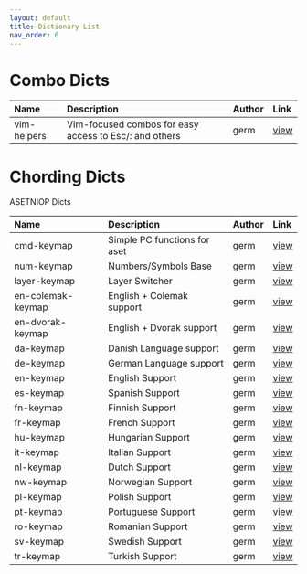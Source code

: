 ```yaml
---
layout: default
title: Dictionary List
nav_order: 6
---
```


# Combo Dicts

Name| Description | Author | Link
:---|:------------|:-------|:------
vim-helpers | Vim-focused combos for easy access to Esc/: and others | germ	 | [view](https://github.com/qmk-combos/combos/tree/master/combos)

# Chording Dicts

ASETNIOP Dicts

Name| Description | Author | Link
:---|:------------|:-------|:------
cmd-keymap | Simple PC functions for aset | germ	 | [view](https://github.com/qmk-combos/combos/tree/master/dicts/aset)
num-keymap | Numbers/Symbols Base | germ	 | [view](https://github.com/qmk-combos/combos/tree/master/dicts/aset)
layer-keymap | Layer Switcher | germ	 | [view](https://github.com/qmk-combos/combos/tree/master/dicts/aset)
en-colemak-keymap | English + Colemak support | germ	 | [view](https://github.com/qmk-combos/combos/tree/master/dicts/aset)
en-dvorak-keymap | English + Dvorak support | germ	 | [view](https://github.com/qmk-combos/combos/tree/master/dicts/aset)
da-keymap | Danish Language support | germ	 | [view](https://github.com/qmk-combos/combos/tree/master/dicts/aset)
de-keymap | German Language support | germ	 | [view](https://github.com/qmk-combos/combos/tree/master/dicts/aset)
en-keymap | English Support | germ	 | [view](https://github.com/qmk-combos/combos/tree/master/dicts/aset)
es-keymap | Spanish Support | germ	 | [view](https://github.com/qmk-combos/combos/tree/master/dicts/aset)
fn-keymap | Finnish Support | germ	 | [view](https://github.com/qmk-combos/combos/tree/master/dicts/aset)
fr-keymap | French Support | germ	 | [view](https://github.com/qmk-combos/combos/tree/master/dicts/aset)
hu-keymap | Hungarian Support | germ	 | [view](https://github.com/qmk-combos/combos/tree/master/dicts/aset)
it-keymap | Italian Support | germ	 | [view](https://github.com/qmk-combos/combos/tree/master/dicts/aset)
nl-keymap | Dutch Support | germ	 | [view](https://github.com/qmk-combos/combos/tree/master/dicts/aset)
nw-keymap | Norwegian Support | germ	 | [view](https://github.com/qmk-combos/combos/tree/master/dicts/aset)
pl-keymap | Polish Support | germ	 | [view](https://github.com/qmk-combos/combos/tree/master/dicts/aset)
pt-keymap | Portuguese Support | germ	 | [view](https://github.com/qmk-combos/combos/tree/master/dicts/aset)
ro-keymap | Romanian Support | germ	 | [view](https://github.com/qmk-combos/combos/tree/master/dicts/aset)
sv-keymap | Swedish Support | germ	 | [view](https://github.com/qmk-combos/combos/tree/master/dicts/aset)
tr-keymap | Turkish Support | germ	 | [view](https://github.com/qmk-combos/combos/tree/master/dicts/aset)
